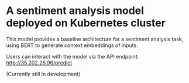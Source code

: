 # A sentiment analysis model deployed on Kubernetes cluster

This model provides a baseline architecture for a sentiment analysis task, using BERT to generate context embeddings of inputs. 

Users can interact with the model via the API endpoint: http://35.202.26.96/predict

(Currently still in development)
